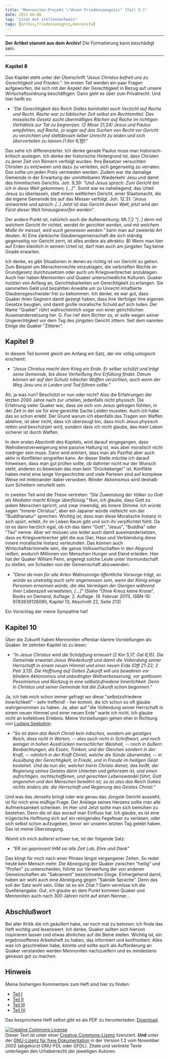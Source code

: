 ```yaml
---
title: "Mennoniten-Projekt \"Unser Friedenszeugnis\" (Teil V.)"
date: 2011-06-06
log: "zitat mit stellennachweis"
tags: [archiv,friedenszeugnis,mennonite]
---
```

<hr><b>Der Artikel stammt aus dem Archiv!</b> Die Formatierung kann beschädigt sein.<hr>

<h3>Kapitel 8</h3>

Das Kapitel steht unter der Überschrift <i>"Jesus Christus befreit uns zu Gerechtigkeit und Frieden."</i>. Im ersten Teil werden ein paar Fragen aufgeworfen, die sich mit der Aspekt der Gerechtigkeit in Bezug auf unsere Wirtschaftsordnung beschäftigen. Dann geht es über zum Privatrecht. Und hier heißt es: 
<ul><li><i>"Die Gerechtigkeit des Reich Gottes beinhaltet auch Verzicht auf Rache und Recht. Rache war zu biblischer Zeit selbst ein Rechtsmittel. Das mosaische Gesetz sucht übermäßiges Rächen auf Rache im richtigen Verhältnis zur Tat zu begrenzen. (2 Mose 21,24) Jesus und Paulus empfehlen, auf Rache, ja sogar auf das Suchen von Recht vor Gericht zu verzichten und stattdessen lieber Unrecht zu leiden und sich übervorteilen zu lassen.(1.Kor 6,1ff)"</i></li></ul>
Das sehe ich differenzierter. Ich denke gerade Paulus muss man historisch-kritisch auslegen. Ich denke der historische Hintergrund ist, dass Christen zu jener Zeit von Römern verfolgt wurden. Ihre Besatzer versuchten Christen zu entzweien und dazu zu verleiten, sich gegenseitig zu verraten. Das sollte um jeden Preis vermieden werden. Zudem war die damalige Gemeinde in der Erwartung der unmittelbaren Wiederkehr Jesu und damit des himmlischen Gerichts. Joh. 9,39: <i>"Und Jesus sprach: Zum Gericht bin ich in diese Welt gekommen, [...]"</i>. Somit war es naheliegend, das Urteil Jesus zu überlassen, statt einem weltlichen Gericht, einer Staatsmacht, die die eigene Gemeinde bis auf das Messer verfolgt. Joh. 12.31: <i>"Jesus antwortete und sprach: [..] Jetzt ist das Gericht dieser Welt; jetzt wird der Fürst dieser Welt hinausgeworfen werden"</i>.


Der andere Punkt ist, natürlich auch die Außenwirkung: Mt.7,2 <i>"[..] denn mit welchem Gericht ihr richtet, werdet ihr gerichtet werden, und mit welchem Maße ihr messet, wird euch gemessen werden."</i> kann man auf zweierlei Art deuten. A) Eine zänkische Glaubensgemeinschaft die sich ständig gegenseitig vor Gericht zerrt, ist alles andere als attraktiv. B) Wenn man hier auf Erden kleinlich in seinem Urteil ist, darf man auch am jüngsten Tag keine Gnade erwarten.

Ich denke, es gibt Situationen in denen es richtig ist vor Gericht zu gehen. Zum Beispiel um Menschenrechte einzuklagen, die verbrieften Rechte im Grundgesetz durchzusetzen oder auch um Kriegsverbrecher anzuklagen. Auch hier haben Mennoniten und Quaker unterschiedliche Kulturen. Quaker nutzten von Anfang an, Gerichtsbarkeiten um Gerechtigkeit zu erlangen. Sie sammelten Geld und bezahlten Anwälte um zu Unrecht inhaftierte Glaubensgeschwister frei zu bekommen. Ich denke, es war gut, dass Quaker ihren Gegnern damit gezeigt haben, dass ihre Verfolger ihre eigenen Gesetze beugten, und damit große moralische Schuld auf sich luden. Der Name "Quaker" rührt wahrscheinlich sogar von einer gerichtlichen Auseinandersetzung her. G. Fox rief dem Richter zu, er solle wegen seiner Ungerechtigkeit vor dem Tag des jüngsten Gericht zittern. Seit dem nannten Einige die Quaker "Zitterer". 

<h2>Kapitel 9</h2>

In diesem Teil kommt gleich am Anfang ein Satz, der mir völlig unlogisch erscheint: <ul><li><i>"Jesus Christus macht dem Krieg ein Ende. Er selber schützt und trägt seine Gemeinde, bis diese Verheißung ihre Erfüllung findet. Darum können wir auf den Schutz irdischer Waffen verzichten, auch wenn der Weg Jesu uns in Leiden und Tod führen sollte."</i></li></ul>
Äh, ja was nun? Beschützt er nun oder nicht? Also die Erfahrungen der letzten 2000 Jahre nach zur urteilen, jedenfalls nicht physisch. Die Erfahrung vieler Quaker war, dass sie sich von Jesus getragen fühlten, in der Zeit in der sie für eine gerechte Sache Leiden mussten. Auch ich habe das so schon erlebt. Der Grund warum ich ebenfalls das Tragen von Waffen ablehne, ist aber nicht, dass ich überzeugt bin, dass mich Jesus physisch retten und beschützen wird, sondern dass ich nicht glaube, das mein Leben sicherer ist durch Waffen.

In dem ersten Abschnitt des Kapitels, wird darauf eingegangen, dass Wehrdienstverweigerung eine passive Haltung ist, was aber moralisch nicht niedriger sein muss. Dann wird erörtert, dass man als Pazifist aber auch aktiv in Konflikten eingreifen kann. An dieser Stelle möchte ich darauf hinweisen, dass man gut prüfen sollte, ob dahinter nicht nur der Wunsch steht, anderen zu beweisen das man kein "Drückeberger" ist. Konflikte haben meist eine lange Vorgeschichte und viele Parteien sind auf komplexe Weise mit miteinander dabei verwoben. Blinder Aktionismus wird deshalb zum Scheitern verurteilt sein.

In zweiten Teil wird die These vertreten: <i>"Die Zuwendung der Völker zu Gott als Mediator macht Kriege überflüssig."</i> Nun, ich glaube, dass Gott zu jedem Menschen spricht, und zwar inwendig, als innere Stimme. Ich würde sagen "Innerer Christus", aber ein Japaner würde vielleicht von der "Buddhanatur" sprechen. Wichtig ist, dass man diese Moralische Instanz in sich spürt, erlebt, ihr im Leben Raum gibt und sich ihr verpflichtet fühlt. Da ist es dann herzlich egal, ob ich das dann "Gott", "Jesus", "Buddha" oder "Tao" nenne. Aber wir müssen uns leider auch damit auseinandersetzen, dass es Kriegsverbrecher gibt die aus Gier, Hass und Verblendung diese innere moralische Instanz verleumden. Das können auch Wirtschaftskriminelle sein, die ganze Volkswirtschaften in den Abgrund reißen, wodurch Millionen von Menschen Hunger und Elend erleiden. Hier hat der Quaker William Penn, angeregt solche Leute unter Vormundschaft zu stellen, um Schaden von der Gemeinschaft abzuwenden:
<ul><li><i>"Denn da man für alle Arten Wahnsinnige öﬀentliche Vorsorge trägt, so würde es unstreitig auch sehr angemessen sein, wenn der König einige Personen ernennen würde, die das Vermögen der Gierigen während ihrer Lebenszeit verwalteten, [...]"</i> (Siehe  "Ohne Kreuz keine Krone", Books on Demand; Auflage: 2. Auflage. (9. Februar 2011), ISBN-10: 9783839126080, Kapitel 13, Abschnitt 22, Seite 213)</li></ul>
Ein Vorschlag der meine Sympathie hat! 

<h2>Kapitel 10</h2>

Über die Zukunft haben Mennoniten offenbar klarere Vorstellungen als  Quaker. Im zehnten Kapitel ist zu lesen:
<ul><li><i>"In Jesus Christus wird die Schöpfung erneuert (2 Kor 5,17; Gal 6,15). Die Gemeinde erwartet Jesus Wiederkunft und damit die Vollendung seiner Herrschaft in einem neuen Himmel und einer neuen Erde (Off 21-22; 2 Petr 3,13). Die Hoffnung auf Gottes Zukunft will uns bewahren vor blindem Aktionismus und unbedingter Weltverbesserung, vor gottlosem Pessimismus und Rückzug in eine selbstzufriedene Innerlichkeit. Denn in Christus und seiner Gemeinde hat die Zukunft schon begonnen."</i></li></ul>
Ja, ich hab mich schon immer gefragt wo diese "selbstzufriedene Innerlichkeit" - sehr treffend! - her kommt, die ich schon so oft glaube wahrgenommen zu haben. Ja, aber auf "die Vollendung seiner Herrschaft in einem neuen Himmel und einer neuen Erde" warte <i>ich</i> nicht. Ich glaube nicht an kollektives Erlebnis. Meine Vorstellungen gehen eher in Richtung von <a href="http://www.the-independent-friend.de/?q=node/120">Ludwig Seebohm</a>:
<ul><li><i>"So ist dann das Reich Christi kein irdisches, sondern ein geistiges Reich, dass nicht in Worten, -- also auch nicht in Schriftwort, und noch weniger in hohen Ausdrücken menschlicher Weisheit, -- noch in äußern Beobachtungen, als Essen, Trinken, und der Gleichen sondern in der Kraft, -- nämlich in der Kraft Christi, welche die Sünde überwindet, -- in Ausübung der Gerechtigkeit, in Friede, und in Freude im heiligen Geist bestehet. Und da nun der, welcher hierin Christo dienet, das heißt, der Regierung seines Geistes darin Untertan und gehorsam ist, und einen aufrichtigen, rechtschaffenen, und gerechten Lebenswandel führt, Gott angenehm und den Menschen bewährt ist; so ist also das Reich Gottes nichts anders als: die Herrschaft und Regierung des Geistes Christi."</i></li></ul>
Und was das Jenseits bringt oder wie genau das Jüngste Gericht aussieht, ist für mich eine müßige Frage. Der Anklage seines Herzens sollte man alle Aufmerksamkeit schenken. Im Hier und Jetzt sollte man sich bemühen zu bestehen. Denn die ist das worauf man Einfluss hat. Ich glaube, es ist eine trügerische Hoffnung sich auf ein reinigendes Fegefeuer zu verlasen, oder sich selbst schon aufzugeben, bevor wir unseren letzten Tag gelebt haben. Das ist meine Überzeugung.

Womit ich mich äußerst schwer tue, ist der folgende Satz:
<ul><li><i>"ER sei gepriesen! IHM sei alle Zeit Lob, Ehre und Dank"</i></li></ul>
Das klingt für mich nach einer Phrase längst vergangener Zeiten. So redet heute kein Mensch mehr. Die Abneigung der Quaker zwischen "heilig" und "Profan" zu unterscheiden, führte zur Verwerfung der von anderen Gemeinschaften als "Sakrament" bezeichneten Dinge. Einhergehend damit, haben wir wohl auch eine Abneigung gegen "Sakrale Sprache". Denn das soll der Satz wohl sein. Oder ist es ein Zitat ? Dann vermisse ich die Quellenangabe. Gut, ich glaube an dem Punkt kommen Quaker und Mennoniten auch nach 300 Jahren nicht auf einen Nenner...

<!-- stop -->

<h2>Abschlußwort</h2>

Bei aller Kritik die ich geäußert habe, sei noch mal zu betonen: ich finde das Heft wichtig und lesenswert. Ich denke, Quaker sollten sich hiervon inspirieren lassen und etwas ähnliches auf die Beine stellen. Wichtig ist, ein ergebnisoffenes Arbeitsheft zu haben, das informiert und konfrontiert. Alles was ich geschrieben habe, könnte und sollte auch als Aufforderung an Quaker verstanden werden Mennoniten nachzueifern und es mindestens genauso gut zu machen. 

<h2>Hinweis</h2>
Meine bisherigen Kommentare zum Heft sind hier zu finden:
<ul>
<li><a href="http://www.the-independent-friend.de/?q=node/740">Teil I</a></li>
<li><a href="http://www.the-independent-friend.de/?q=node/743">Teil II</a></li>
<li><a href="http://www.the-independent-friend.de/?q=node/745">Teil III</a></li>
<li><a href="http://www.the-independent-friend.de/?q=node/747">Teil IV</a></li>
</ul>
Das besprochene Heft selbst gibt es als PDF zu herunterladen: <a href="http://mennonitisch.de/fileadmin/downloads/Ressourcen/Friedenszeugnis_Jesus_macht_den_Kriegen_ein_Ende-web.pdf">Download</a>.



<a href="http://creativecommons.org/licenses/by-sa/3.0/de/" rel="license"><img src="http://i.creativecommons.org/l/by-sa/3.0/de/88x31.png" style="border-width: 0pt;" alt="Creative Commons License" /></a><br />
Dieser <span rel="dc:type" href="http://purl.org/dc/dcmitype/Text" xmlns:dc="http://purl.org/dc/elements/1.1/">Text</span> ist unter einer <a href="http://creativecommons.org/licenses/by-sa/3.0/de/" rel="license">Creative Commons-Lizenz</a> lizenziert. <b>Und</b> unter der <a href="http://de.wikipedia.org/wiki/GFDL">GNU-Lizenz f&uuml;r freie Dokumentation</a> in der Version 1.2 vom November 2002 (abgek&uuml;rzt GNU-FDL oder GFDL). Zitate und verlinkte Texte unterliegen den Urheberrecht der jeweiligen Autoren.
